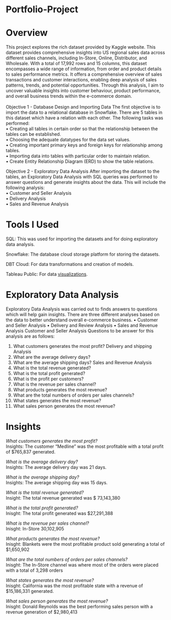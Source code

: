 # Portfolio-Project
# Overview

This project explores the rich dataset provided by Kaggle website. This dataset provides comprehensive insights into US regional sales data across different sales channels, including In-Store, Online, Distributor, and Wholesale. With a total of 17,992 rows and 15 columns, this dataset encompasses a wide range of information, from order and product details to sales performance metrics. It offers a comprehensive overview of sales transactions and customer interactions, enabling deep analysis of sales patterns, trends, and potential opportunities. Through this analysis, I aim to uncover valuable insights into customer behaviour, product performance, and overall business trends within the e-commerce domain. <br />
<br />
Objective 1 - Database Design and Importing Data
The first objective is to import the data to a relational database in Snowflake. There are 5 tables in this dataset which have a relation with each other. The following tasks was performed: <br />
•	Creating all tables in certain order so that the relationship between the tables can be established. <br />
•	Choosing the adequate datatypes for the data set values. <br />
•	Creating important primary keys and foreign keys for relationship among tables. <br />
•	Importing data into tables with particular order to maintain relation. <br />
•	Create Entity Relationship Diagram (ERD) to show the table relations. <br />

Objective 2 - Exploratory Data Analysis
After importing the dataset to the tables, an Exploratory Data Analysis with SQL queries was performed to answer questions and generate insights about the data. This will include the following analysis: <br />
•	Customer and Seller Analysis <br />
•	Delivery Analysis <br />
•	Sales and Revenue Analysis <br />

# Tools I Used
SQL: This was used for importing the datasets and for doing exploratory data analysis. <br />

Snowflake: The database cloud storage platform for storing the datasets. <br />

DBT Cloud: For data transformations and creation of models. <br />

Tableau Public: For data [visualizations]([url](https://public.tableau.com/app/profile/omorede.iguma/viz/USREGIONALSALESDASHBOARD_2024/Dashboard)). <br />

# Exploratory Data Analysis
Exploratory Data Analysis was carried out to finds answers to questions which will help gain insights. There are three different analyses based on the data to better understand overall e-commerce business.
•	Customer and Seller Analysis
•	Delivery and Review Analysis
•	Sales and Revenue Analysis 
Customer and Seller Analysis
Questions to be answer for this analysis are as follows:
1.	What customers generates the most profit?
Delivery and shipping Analysis
1.	What are the average delivery days?
2.	What are the average shipping days?
Sales and Revenue Analysis 
1.	What is the total revenue generated?
2.	What is the total profit generated?
3.	What is the profit per customers?
4.	What is the revenue per sales channel?
5.	What products generates the most revenue?
6.	What are the total numbers of orders per sales channels?
7.	What states generates the most revenue?
8.	What sales person generates the most revenue?

# Insights
_What customers generates the most profit?_ <br />
Insights: The customer “Medline” was the most profitable with a total profit of $765,837 generated.

_What is the average delivery day?_ <br />
Insights:	The average delivery day was 21 days.

_What is the average shipping day?_ <br />
Insights:	The average shipping day was 15 days.

_What is the total revenue generated?_ <br />
Insight: The total revenue generated was $ 73,143,380

_What is the total profit generated?_ <br />
Inisght: The total profit generated was $27,291,388

_What is the revenue per sales channel?_ <br />
Inisght: 
In-Store	30,102,905

_What products generates the most revenue?_ <br />
Inisght: Blankets were the most profitable product sold generating a total of	$1,650,902


_What are the total numbers of orders per sales channels?_ <br />
Inisght: The In-Store channel was where most of the orders were placed with a total of 3,298 orders

_What states generates the most revenue?_ <br />
Inisght: California was the most profitable state with a revenue of $15,186,331 generated.

_What sales person generates the most revenue?_ <br />
Inisght: Donald Reynolds was the best performing sales person with a revenue generation of $2,980,413


